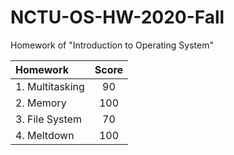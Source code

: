 # NCTU-OS-HW-2020-Fall

Homework of "Introduction to Operating System"



| Homework | Score |
| :--- | :---: |
| 1. Multitasking | 90 |
| 2. Memory | 100 |
| 3. File System | 70 |
| 4. Meltdown | 100 |
